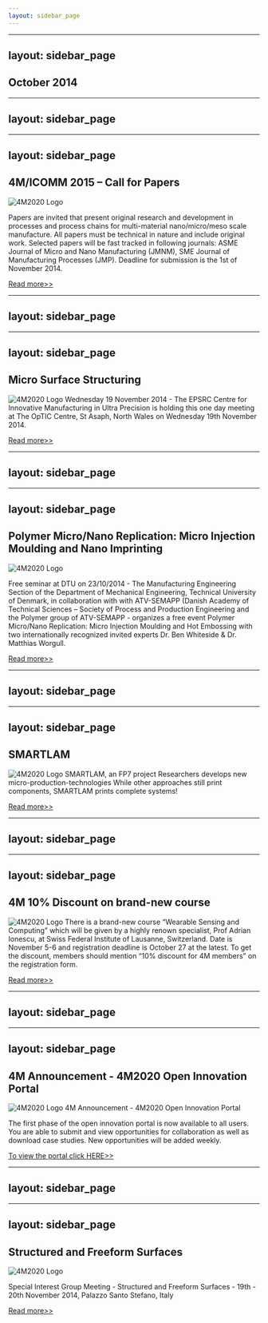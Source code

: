 ```yaml
---
layout: sidebar_page
---
```


---
layout: sidebar_page
---

## October 2014

---
layout: sidebar_page
---

---
layout: sidebar_page
---

## 4M/ICOMM 2015 – Call for Papers

![4M2020 Logo]("/4m-association/assets/images/call-for-papers.jpg)

Papers are invited that present original research and development in processes and process chains for multi-material nano/micro/meso scale manufacture.
All papers must be technical in nature and include original work. Selected papers will be fast tracked in following journals: ASME Journal of Micro and Nano Manufacturing (JMNM), SME Journal of Manufacturing Processes (JMP). Deadline for submission is the 1st of November 2014.

[Read more>>](/4m-association/content/Submission-Guidelines-1.html)

---
layout: sidebar_page
---

---
layout: sidebar_page
---

## Micro Surface Structuring 

![4M2020 Logo]("/4m-association/assets/images/micro-surface-structuring.jpg)
Wednesday 19 November 2014 - The EPSRC Centre for Innovative Manufacturing in Ultra Precision is holding this one day meeting at The OpTIC Centre, St Asaph, North Wales on Wednesday 19th November 2014.

[Read more>>](http://www.ultraprecision.org/news/events/micro-surface-structuring/)

---
layout: sidebar_page
---

---
layout: sidebar_page
---

## Polymer Micro/Nano Replication: Micro Injection Moulding and Nano Imprinting

![4M2020 Logo]("/4m-association/assets/images/nano-replication.jpg)

Free seminar at DTU on 23/10/2014 - The Manufacturing Engineering Section of the Department of Mechanical Engineering, Technical University of Denmark, in collaboration with with ATV-SEMAPP (Danish Academy of Technical Sciences – Society of Process and Production Engineering and the Polymer group of ATV-SEMAPP - organizes a free event Polymer Micro/Nano Replication: Micro Injection Moulding and Hot Embossing with two internationally recognized invited experts Dr. Ben Whiteside & Dr. Matthias Worgull.
  
[Read more>>](http://www.atv-semapp.dk/atvs_info_english.php)

---
layout: sidebar_page
---

---
layout: sidebar_page
---

## SMARTLAM

![4M2020 Logo]("/4m-association/assets/images/smartlam.jpg)
SMARTLAM, an FP7 project Researchers develops new micro-production-technologies
While other approaches still print components, SMARTLAM prints complete systems!

[Read more>>](http://www.smartlam.eu/)


---
layout: sidebar_page
---

---
layout: sidebar_page
---

## 4M 10% Discount on brand-new course

![4M2020 Logo]("/4m-association/assets/images/fsrm_1.jpg)
There is a brand-new course “Wearable Sensing and Computing” which will be given by a highly renown specialist, Prof Adrian Ionescu, at Swiss Federal Institute of Lausanne, Switzerland.
Date is November 5-6 and registration deadline is October 27 at the latest. 
To get the discount, members should mention “10% discount for 4M members” on the registration form.

[Read more>>](http://4m-association.us1.list-manage.com/track/click?u=4a3e2307c8444f1ffd4221249&id=eda13db0ad&e=1434686575)


---
layout: sidebar_page
---

---
layout: sidebar_page
---

## 4M Announcement - 4M2020 Open Innovation Portal

![4M2020 Logo]("/4m-association/assets/images/portal.jpg)
4M Announcement - 4M2020 Open Innovation Portal

The first phase of the open innovation portal is now available to all users. You are able to submit and view opportunities for collaboration as well as download case studies. New opportunities will be added weekly.

[To view the portal click HERE>>](http://4m-association.us1.list-manage1.com/track/click?u=4a3e2307c8444f1ffd4221249&id=a12d80b6f2&e=1434686575)


---
layout: sidebar_page
---

---
layout: sidebar_page
---

## Structured and Freeform Surfaces

![4M2020 Logo]("/4m-association/assets/images/euspen_2.jpg)

Special Interest Group Meeting  - Structured and Freeform Surfaces - 19th - 20th November 2014, Palazzo Santo Stefano, Italy
 
[Read more>>](http://4m-association.us1.list-manage1.com/track/click?u=4a3e2307c8444f1ffd4221249&id=c4bafcd5ef&e=1434686575)